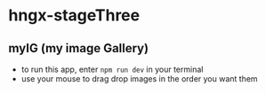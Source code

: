 # hngx-stageThree

## myIG (my image Gallery)

- to run this app, enter `npm run dev` in your terminal
- use your mouse to drag drop images in the order you want them
